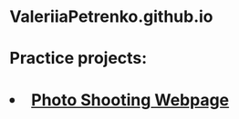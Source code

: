 # ValeriiaPetrenko.github.io
# <p>Practice projects:</p>
# <ul>
  # <li><a href="/practice_11_12/main.html">Photo Shooting Webpage</a></li></ul>
